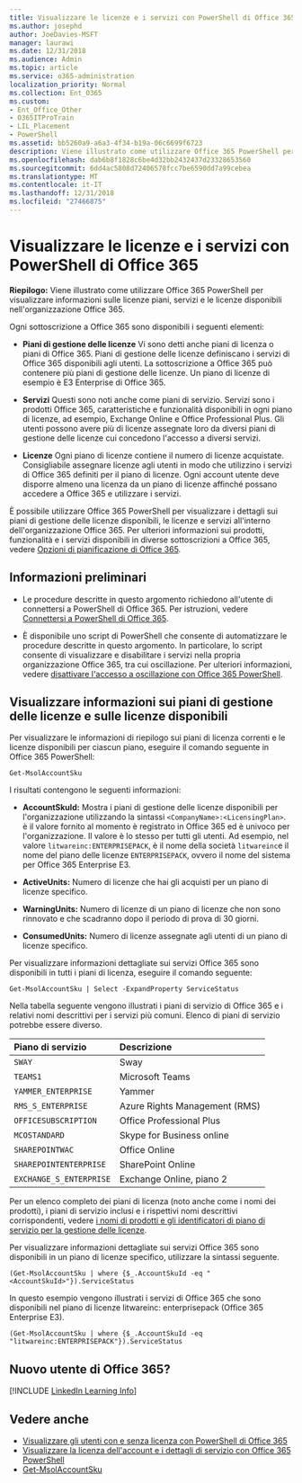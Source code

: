 ```yaml
---
title: Visualizzare le licenze e i servizi con PowerShell di Office 365
ms.author: josephd
author: JoeDavies-MSFT
manager: laurawi
ms.date: 12/31/2018
ms.audience: Admin
ms.topic: article
ms.service: o365-administration
localization_priority: Normal
ms.collection: Ent_O365
ms.custom:
- Ent_Office_Other
- O365ITProTrain
- LIL_Placement
- PowerShell
ms.assetid: bb5260a9-a6a3-4f34-b19a-06c6699f6723
description: Viene illustrato come utilizzare Office 365 PowerShell per visualizzare informazioni sulle licenze piani, servizi e le licenze disponibili nell'organizzazione Office 365.
ms.openlocfilehash: dab6b8f1828c6be4d32bb2432437d23328653560
ms.sourcegitcommit: 6dd4ac5808d72406578fcc7be6590dd7a99cebea
ms.translationtype: MT
ms.contentlocale: it-IT
ms.lasthandoff: 12/31/2018
ms.locfileid: "27466875"
---
```

# <a name="view-licenses-and-services-with-office-365-powershell"></a>Visualizzare le licenze e i servizi con PowerShell di Office 365

**Riepilogo:** Viene illustrato come utilizzare Office 365 PowerShell per visualizzare informazioni sulle licenze piani, servizi e le licenze disponibili nell'organizzazione Office 365.
  
Ogni sottoscrizione a Office 365 sono disponibili i seguenti elementi:

- **Piani di gestione delle licenze** Vi sono detti anche piani di licenza o piani di Office 365. Piani di gestione delle licenze definiscano i servizi di Office 365 disponibili agli utenti. La sottoscrizione a Office 365 può contenere più piani di gestione delle licenze. Un piano di licenze di esempio è E3 Enterprise di Office 365.
    
- **Servizi** Questi sono noti anche come piani di servizio. Servizi sono i prodotti Office 365, caratteristiche e funzionalità disponibili in ogni piano di licenze, ad esempio, Exchange Online e Office Professional Plus. Gli utenti possono avere più di licenze assegnate loro da diversi piani di gestione delle licenze cui concedono l'accesso a diversi servizi.
    
- **Licenze** Ogni piano di licenze contiene il numero di licenze acquistate. Consigliabile assegnare licenze agli utenti in modo che utilizzino i servizi di Office 365 definiti per il piano di licenze. Ogni account utente deve disporre almeno una licenza da un piano di licenze affinché possano accedere a Office 365 e utilizzare i servizi.
    
È possibile utilizzare Office 365 PowerShell per visualizzare i dettagli sui piani di gestione delle licenze disponibili, le licenze e servizi all'interno dell'organizzazione Office 365. Per ulteriori informazioni sui prodotti, funzionalità e i servizi disponibili in diverse sottoscrizioni a Office 365, vedere [Opzioni di pianificazione di Office 365](https://go.microsoft.com/fwlink/p/?LinkId=691147).

## <a name="before-you-begin"></a>Informazioni preliminari

- Le procedure descritte in questo argomento richiedono all'utente di connettersi a PowerShell di Office 365. Per istruzioni, vedere [Connettersi a PowerShell di Office 365](connect-to-office-365-powershell.md).
    
- È disponibile uno script di PowerShell che consente di automatizzare le procedure descritte in questo argomento. In particolare, lo script consente di visualizzare e disabilitare i servizi nella propria organizzazione Office 365, tra cui oscillazione. Per ulteriori informazioni, vedere [disattivare l'accesso a oscillazione con Office 365 PowerShell](disable-access-to-sway-with-office-365-powershell.md).
    
## <a name="view-information-about-licensing-plans-and-the-available-licenses"></a>Visualizzare informazioni sui piani di gestione delle licenze e sulle licenze disponibili

Per visualizzare le informazioni di riepilogo sui piani di licenza correnti e le licenze disponibili per ciascun piano, eseguire il comando seguente in Office 365 PowerShell:
  
```
Get-MsolAccountSku
```

I risultati contengono le seguenti informazioni:
  
- **AccountSkuId:** Mostra i piani di gestione delle licenze disponibili per l'organizzazione utilizzando la sintassi `<CompanyName>:<LicensingPlan>`.  _<CompanyName>_ è il valore fornito al momento è registrato in Office 365 ed è univoco per l'organizzazione. Il _<LicensingPlan>_ valore è lo stesso per tutti gli utenti. Ad esempio, nel valore `litwareinc:ENTERPRISEPACK`, è il nome della società `litwareinc`e il nome del piano delle licenze `ENTERPRISEPACK`, ovvero il nome del sistema per Office 365 Enterprise E3.
    
- **ActiveUnits:** Numero di licenze che hai gli acquisti per un piano di licenze specifico.
    
- **WarningUnits:** Numero di licenze di un piano di licenze che non sono rinnovato e che scadranno dopo il periodo di prova di 30 giorni.
    
- **ConsumedUnits:** Numero di licenze assegnate agli utenti di un piano di licenze specifico.
    
Per visualizzare informazioni dettagliate sui servizi Office 365 sono disponibili in tutti i piani di licenza, eseguire il comando seguente:
  
```
Get-MsolAccountSku | Select -ExpandProperty ServiceStatus
```

Nella tabella seguente vengono illustrati i piani di servizio di Office 365 e i relativi nomi descrittivi per i servizi più comuni. Elenco di piani di servizio potrebbe essere diverso. 
  
|**Piano di servizio**|**Descrizione**|
|:-----|:-----|
| `SWAY` <br/> |Sway  <br/> |
| `TEAMS1` <br/> |Microsoft Teams  <br/> |
| `YAMMER_ENTERPRISE` <br/> |Yammer  <br/> |
| `RMS_S_ENTERPRISE` <br/> |Azure Rights Management (RMS)  <br/> |
| `OFFICESUBSCRIPTION` <br/> |Office Professional Plus  <br/> |
| `MCOSTANDARD` <br/> |Skype for Business online  <br/> |
| `SHAREPOINTWAC` <br/> |Office Online  <br/> |
| `SHAREPOINTENTERPRISE` <br/> |SharePoint Online  <br/> |
| `EXCHANGE_S_ENTERPRISE` <br/> |Exchange Online, piano 2  <br/> |
   
Per un elenco completo dei piani di licenza (noto anche come i nomi dei prodotti), i piani di servizio inclusi e i rispettivi nomi descrittivi corrispondenti, vedere [i nomi di prodotti e gli identificatori di piano di servizio per la gestione delle licenze](https://docs.microsoft.com/azure/active-directory/users-groups-roles/licensing-service-plan-reference).

Per visualizzare informazioni dettagliate sui servizi Office 365 sono disponibili in un piano di licenze specifico, utilizzare la sintassi seguente.
  
```
(Get-MsolAccountSku | where {$_.AccountSkuId -eq "<AccountSkuId>"}).ServiceStatus
```

In questo esempio vengono illustrati i servizi di Office 365 che sono disponibili nel piano di licenze litwareinc: enterprisepack (Office 365 Enterprise E3).
  
```
(Get-MsolAccountSku | where {$_.AccountSkuId -eq "litwareinc:ENTERPRISEPACK"}).ServiceStatus
```

## <a name="new-to-office-365"></a>Nuovo utente di Office 365?

[!INCLUDE [LinkedIn Learning Info](../common/office/linkedin-learning-info.md)]
   
## <a name="see-also"></a>Vedere anche

- [Visualizzare gli utenti con e senza licenza con PowerShell di Office 365](view-licensed-and-unlicensed-users-with-office-365-powershell.md)
- [Visualizzare la licenza dell'account e i dettagli di servizio con Office 365 PowerShell](view-account-license-and-service-details-with-office-365-powershell.md)
- [Get-MsolAccountSku](https://go.microsoft.com/fwlink/p/?LinkId=691549)

